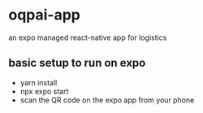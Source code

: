# oqpai-app
an expo managed react-native app for logistics

## basic setup to run on expo
- yarn install
- npx expo start
- scan the QR code on the expo app from your phone
